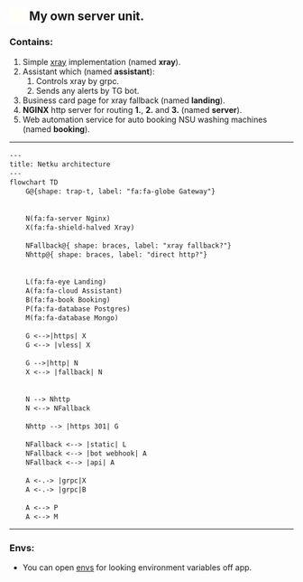 <link
  href="https://cdnjs.cloudflare.com/ajax/libs/font-awesome/6.5.1/css/all.min.css"
  rel="stylesheet"
/>

## <img src="./services/landing/public/img/netku-dark.svg" alt="Netku logo" width="30px" style="position: relative;top: 6px;"/> My own server unit.

### Contains:

1. Simple [xray](https://github.com/XTLS/Xray-core) implementation (named **xray**).
2. Assistant which (named **assistant**):
   1. Controls xray by grpc.
   2. Sends any alerts by TG bot.
3. Business card page for xray fallback (named **landing**).
4. **NGINX** http server for routing **1.**, **2.** and **3.** (named **server**).
5. Web automation service for auto booking NSU washing machines (named **booking**).

---

```mermaid
---
title: Netku architecture
---
flowchart TD
    G@{shape: trap-t, label: "fa:fa-globe Gateway"}


    N(fa:fa-server Nginx)
    X(fa:fa-shield-halved Xray)

    NFallback@{ shape: braces, label: "xray fallback?"}
    Nhttp@{ shape: braces, label: "direct http?"}


    L(fa:fa-eye Landing)
    A(fa:fa-cloud Assistant)
    B(fa:fa-book Booking)
    P(fa:fa-database Postgres)
    M(fa:fa-database Mongo)

    G <-->|https| X
    G <--> |vless| X

    G -->|http| N
    X <--> |fallback| N


    N --> Nhttp
    N <--> NFallback

    Nhttp --> |https 301| G

    NFallback <--> |static| L
    NFallback <--> |bot webhook| A
    NFallback <--> |api| A

    A <-.-> |grpc|X
    A <-.-> |grpc|B

    A <--> P
    A <--> M
```

---

### Envs:

- You can open [envs](./.env.example) for looking environment variables off app.
